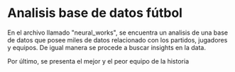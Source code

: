 # Analisis base de datos fútbol

En el archivo llamado "neural_works", se encuentra un analisis de una base de datos que posee miles de datos relacionado con los partidos, jugadores y equipos. De igual manera se procede a buscar insights en la data.

Por último, se presenta el mejor y el peor equipo de la historia 
